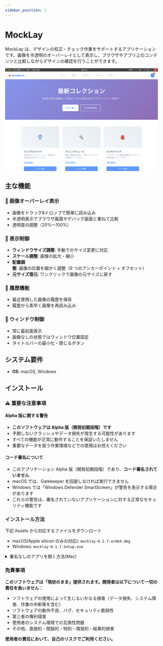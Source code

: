 ```yaml
---
sidebar_position: 1
---
```


# MockLay

MockLay は、デザインの校正・チェック作業をサポートするアプリケーションです。画像を半透明のオーバーレイとして表示し、ブラウザやアプリ上のコンテンツと比較しながらデザインの確認を行うことができます。

![MockLay Window画面](../static/hero/app04.png)

## 主な機能

### 📸 画像オーバーレイ表示

- 画像をドラッグ&ドロップで簡単に読み込み
- 半透明表示でブラウザ画面やデバッグ画面と重ねて比較
- 透明度の調整（20%〜100%）

### 🔧 表示制御

- **ウィンドウサイズ調整**: 手動でのサイズ変更に対応
- **スケール調整**: 画像の拡大・縮小
- **配置調整**: 画像の位置を細かく調整（9 つのアンカーポイント + オフセット）
- **元サイズ復元**: ワンクリックで画像の元サイズに戻す

### 📜 履歴機能

- 最近使用した画像の履歴を保存
- 履歴から素早く画像を再読み込み

### 🎯 ウィンドウ制御

- 常に最前面表示
- 画像なしの状態ではウィンドウ位置固定
- タイトルバーの最小化・閉じるボタン

## システム要件

- **OS**: macOS, Windows

## インストール

### ⚠️ 重要な注意事項

#### Alpha 版に関する警告

- **このソフトウェアは Alpha 版（開発初期段階）です**
- 予期しないクラッシュやデータ損失が発生する可能性があります
- すべての機能が正常に動作することを保証いたしません
- 重要なデータを扱う作業環境などでの使用はお控えください

#### コード署名について

- このアプリケーション Alpha 版（開発初期段階）であり、**コード署名されていません**
- macOS では、Gatekeeper を回避しなければ実行できません
- Windows では「Windows Defender SmartScreen」が警告を表示する場合があります
- これらの警告は、署名されていないアプリケーションに対する正常なセキュリティ機能です

### インストール方法

下記 Assets から対応するファイルをダウンロード

- macOS(Apple silicon のみの対応): `mocklay-0.1.7-arm64.dmg`
- Windows: `mocklay-0.1.7.Setup.exe`

<details>
<summary>署名なしのアプリを開く方法(Mac)</summary>

セキュリティ機能を回避してインストールする方法なので注意してください
アプリをコピーしたのち、ターミナルで下記コマンドを実行します

```sh
xattr -rc /Applications/mocklay.app
```

</details>

### 免責事項

**このソフトウェアは「現状のまま」提供されます。開発者は以下について一切の責任を負いません：**

- ソフトウェアの使用によって生じるいかなる損害（データ損失、システム障害、作業の中断等を含む）
- ソフトウェアの動作不良、バグ、セキュリティ脆弱性
- 第三者の権利侵害
- 使用者のシステム環境での互換性問題
- その他、直接的・間接的・特別・偶発的・結果的損害

**使用者の責任において、自己のリスクでご利用ください。**
